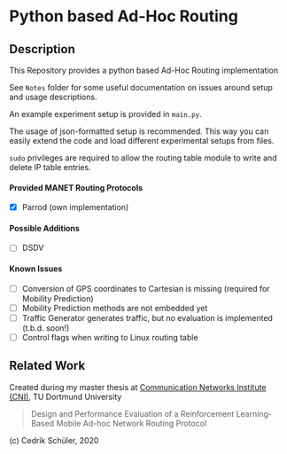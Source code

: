 # Python based Ad-Hoc Routing
## Description
This Repository provides a python based Ad-Hoc Routing implementation

See `Notes` folder for some useful documentation on issues around setup and usage descriptions.

An example experiment setup is provided in `main.py`. 

The usage of json-formatted setup is recommended. This way you can easily extend the code and load different experimental setups from files.

`sudo` privileges are required to allow the routing table module to write and delete IP table entries.
#### Provided MANET Routing Protocols
- [x] Parrod (own implementation)
#### Possible Additions
- [ ] DSDV

#### Known Issues
- [ ] Conversion of GPS coordinates to Cartesian is missing (required for Mobility Prediction)
- [ ] Mobility Prediction methods are not embedded yet
- [ ] Traffic Generator generates traffic, but no evaluation is implemented (t.b.d. soon!)
- [ ] Control flags when writing to Linux routing table

## Related Work
Created during my master thesis at [Communication Networks Institute (CNI)](https://www.kn.e-technik.tu-dortmund.de/cms/en/institute/), TU Dortmund University
>Design and Performance Evaluation of a Reinforcement Learning-Based
Mobile Ad-hoc Network Routing Protocol


(c) Cedrik Schüler, 2020